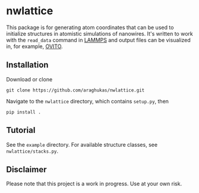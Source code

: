 # nwlattice
This package is for generating atom coordinates that can be used to initialize structures in atomistic simulations of nanowires.
It's written to work with the `read_data` command in [LAMMPS](https://lammps.sandia.gov/) and output files can be visualized in, for example, [OVITO](https://www.ovito.org/).

## Installation
Download or clone

    git clone https://github.com/araghukas/nwlattice.git
    
Navigate to the `nwlattice` directory, which contains `setup.py`, then

    pip install .
    
## Tutorial
See the `example` directory. For available structure classes, see `nwlattice/stacks.py`.

## Disclaimer
Please note that this project is a work in progress. Use at your own risk.